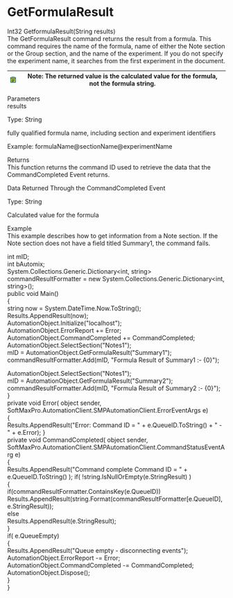 # GetFormulaResult

Int32 GetformulaResult(String results)\
The GetFormulaResult command returns the result from a formula. This command requires the name of the formula, name of either the Note section or the Group section, and the name of the experiment. If you do not specify the experiment name, it searches from the first experiment in the document.

| <img src="../../../../../.gitbook/assets/0 (16).png" alt="" data-size="original"> | Note: The returned value is the calculated value for the formula, not the formula string. |
| --------------------------------------------------------------------------------- | ----------------------------------------------------------------------------------------- |

Parameters\
results

Type: String

fully qualified formula name, including section and experiment identifiers

Example: formulaName@sectionName@experimentName

Returns\
This function returns the command ID used to retrieve the data that the CommandCompleted Event returns.

Data Returned Through the CommandCompleted Event

Type: String

Calculated value for the formula

Example\
This example describes how to get information from a Note section. If the Note section does not have a field titled Summary1, the command fails.

int mID;\
int bAutomix;\
System.Collections.Generic.Dictionary\<int, string> commandResultFormatter = new System.Collections.Generic.Dictionary\<int, string>();\
public void Main()\
{\
string now = System.DateTime.Now.ToString();\
Results.AppendResult(now);\
AutomationObject.Initialize("localhost");\
AutomationObject.ErrorReport += Error;\
AutomationObject.CommandCompleted += CommandCompleted;\
AutomationObject.SelectSection("Notes1");\
mID = AutomationObject.GetFormulaResult("Summary1");\
commandResultFormatter.Add(mID, "Formula Result of Summary1 :- {0}");

AutomationObject.SelectSection("Notes1");\
mID = AutomationObject.GetFormulaResult("Summary2");\
commandResultFormatter.Add(mID, "Formula Result of Summary2 :- {0}");\
}\
private void Error( object sender,\
SoftMaxPro.AutomationClient.SMPAutomationClient.ErrorEventArgs e)\
{\
Results.AppendResult("Error: Command ID = " + e.QueueID.ToString() + " - " + e.Error); }\
private void CommandCompleted( object sender,\
SoftMaxPro.AutomationClient.SMPAutomationClient.CommandStatusEventArg e)\
{\
Results.AppendResult("Command complete Command ID = " + e.QueueID.ToString() ); if( !string.IsNullOrEmpty(e.StringResult) )\
{\
if(commandResultFormatter.ContainsKey(e.QueueID))\
Results.AppendResult(string.Format(commandResultFormatter\[e.QueueID],\
e.StringResult));\
else\
Results.AppendResult(e.StringResult);\
}\
if( e.QueueEmpty)\
{\
Results.AppendResult("Queue empty - disconnecting events");\
AutomationObject.ErrorReport -= Error;\
AutomationObject.CommandCompleted -= CommandCompleted;\
AutomationObject.Dispose();\
}\
}

